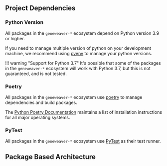 
## Project Dependencies
### Python Version
All packages in the `geneweaver-*` ecosystem depend on Python version 3.9 or higher. 

If you need to manage multiple version of python on your development machine, we 
recommend using [pyenv](https://github.com/pyenv/pyenv) to manage your python versions.

!!! warning "Support for Python 3.7"
    It's possible that some of the packages in the `geneweaver-*` ecosystem will work
    with Python 3.7, but this is not guaranteed, and is not tested.

### Poetry
All packages in the `geneweaver-*` ecosystem use [poetry](https://python-poetry.org/)
to manage dependencies and build packages. 

The [Python Poetry Documentation](https://python-poetry.org/docs/#installation)
maintains a list of installation instructions for all major operating systems.

### PyTest
All packages in the `geneweaver-*` ecosystem use 
[PyTest](https://docs.pytest.org/en/7.2.x/) as their test runner.

## Package Based Architecture
